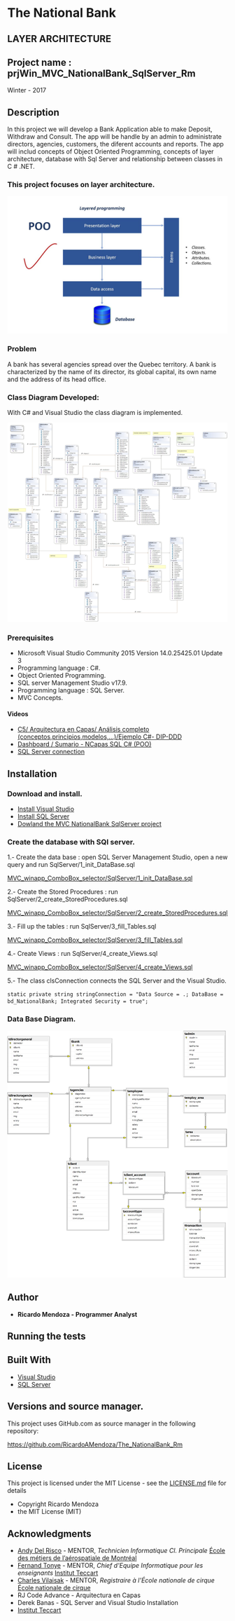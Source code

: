 # The National Bank

## LAYER ARCHITECTURE

## Project name : prjWin_MVC_NationalBank_SqlServer_Rm

Winter - 2017

## Description

In this project we will develop a Bank Application able to make Deposit, Withdraw and Consult. The app will be handle by an admin to administrate directors, agencies, customers, the diferent accounts and reports. The app will includ concepts of Object Oriented Programming, concepts of layer architecture, database with Sql Server and relationship between classes in C # .NET.


### This project focuses on layer architecture.

![Layers Entity](/img/layersEntity.JPG "Layers Entity")


### Problem

A bank has several agencies spread over the Quebec territory. A bank is characterized by the name of its director, 
its global capital, its own name and the address of its head office.


### Class Diagram Developed:

With C# and Visual Studio the class diagram is implemented.

![Class Diagram Developed](/img/Class_Diagram_StrategyPattern.jpg "Class Diagram Developed")


### Prerequisites

 * Microsoft Visual Studio Community 2015 Version 14.0.25425.01 Update 3
 * Programming language : C#.
 * Object Oriented Programming.
 * SQL server Management Studio v17.9.
 * Programming language : SQL Server.
 * MVC Concepts.
 
 
#### Videos
 
 * [C5/ Arquitectura en Capas/ Análisis completo (conceptos,principios,modelos,...)/Ejemplo C#- DIP-DDD](https://www.youtube.com/watch?v=SGXR0pDCP38&t=2464s)
 * [Dashboard / Sumario - NCapas SQL C# (POO)](https://www.youtube.com/watch?v=PmgSBN7xnzM&list=PLqjdFmR_HdQQaB7W6NWj9Mtdl3QvQn2oA)
 * [SQL Server connection](https://www.youtube.com/watch?v=OdDkFPO_nto)
 
 
## Installation

### Download and install. 

 * [Install Visual Studio](https://visualstudio.microsoft.com/)
 * [Install SQL Server](https://www.microsoft.com/en-ca/sql-server/sql-server-downloads)
 * [Dowland the MVC NationalBank SqlServer project](https://github.com/RicardoAMendoza/MVC_winNationalBank_SqlServer_Rm)
 
 
### Create the database with SQl server. 

1.- Create the data base : open SQL Server Management Studio, open a new query and run SqlServer/1_init_DataBase.sql

[MVC_winapp_ComboBox_selector/SqlServer/1_init_DataBase.sql](https://github.com/RicardoAMendoza/MVC_winNationalBank_SqlServer_Rm/blob/master/SqlServer/1_init_DataBase.sql)

2.- Create the Stored Procedures : run SqlServer/2_create_StoredProcedures.sql

[MVC_winapp_ComboBox_selector/SqlServer/2_create_StoredProcedures.sql](https://github.com/RicardoAMendoza/MVC_winNationalBank_SqlServer_Rm/blob/master/SqlServer/2_create_StoredProcedures.sql)

3.- Fill up the tables : run SqlServer/3_fill_Tables.sql

[MVC_winapp_ComboBox_selector/SqlServer/3_fill_Tables.sql](https://github.com/RicardoAMendoza/MVC_winNationalBank_SqlServer_Rm/blob/master/SqlServer/3_fill_Tables.sql)

4.- Create Views : run SqlServer/4_create_Views.sql

[MVC_winapp_ComboBox_selector/SqlServer/4_create_Views.sql](https://github.com/RicardoAMendoza/MVC_winNationalBank_SqlServer_Rm/blob/master/SqlServer/4_create_Views.sql)

5.- The class clsConnection connects the SQL Server and the Visual Studio.

```
static private string stringConnection = "Data Source = .; DataBase = bd_NationalBank; Integrated Security = true";
```


### Data Base Diagram.

![DataBaseDiagram](/img/databaseDiagrame.jpg "DataBaseDiagram")


## Author

* **Ricardo Mendoza -  Programmer Analyst**
 
 
## Running the tests
 
 
## Built With

* [Visual Studio](https://visualstudio.microsoft.com/)
* [SQL Server](https://www.microsoft.com/en-ca/sql-server/sql-server-downloads)


## Versions and source manager. 

This project uses GitHub.com as source manager in the following repository:

https://github.com/RicardoAMendoza/The_NationalBank_Rm


## License

This project is licensed under the MIT License - see the [LICENSE.md](LICENSE.md) file for details

- Copyright Ricardo Mendoza
- the MIT License (MIT)


## Acknowledgments

* [Andy Del Risco](https://www.linkedin.com/in/andydelriscomanzanares/) - MENTOR, *Technicien Informatique Cl. Principale* [École des métiers de l’aérospatiale de Montréal](http://ecole-metiers-aerospatiale.csdm.ca/)
* [Fernand Tonye](https://www.linkedin.com/in/fernand-tonye-6a46532b/) - MENTOR, *Chief d'Equipe Informatique pour les enseignants* [Institut Teccart](http://www.teccart.qc.ca/)
* [Charles Vilaisak](https://www.linkedin.com/in/cvilaisak/) - MENTOR, *Registraire à l'École nationale de cirque* [École nationale de cirque](https://www.linkedin.com/school/-cole-nationale-de-cirque/)
* RJ Code Advance - Arquitectura en Capas
* Derek Banas - SQL Server and Visual Studio Installation
* [Institut Teccart](http://www.teccart.qc.ca/)

